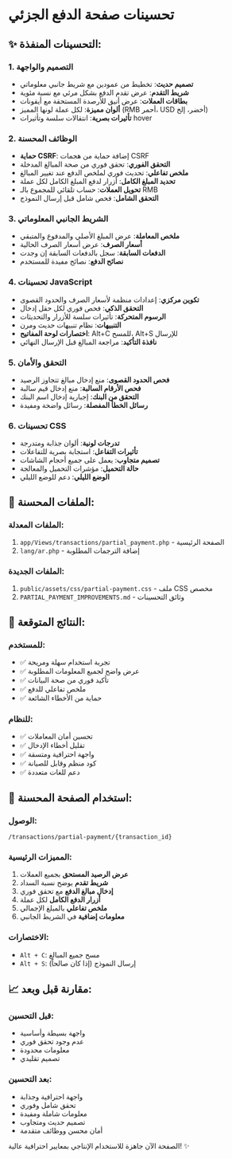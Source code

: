 # تحسينات صفحة الدفع الجزئي

## ✨ التحسينات المنفذة:

### 1. التصميم والواجهة
- **تصميم حديث**: تخطيط من عمودين مع شريط جانبي معلوماتي
- **شريط التقدم**: عرض تقدم الدفع بشكل مرئي مع نسبة مئوية
- **بطاقات العملات**: عرض أنيق للأرصدة المستحقة مع أيقونات
- **ألوان مميزة**: لكل عملة لونها المميز (RMB أحمر، USD أخضر، إلخ)
- **تأثيرات بصرية**: انتقالات سلسة وتأثيرات hover

### 2. الوظائف المحسنة
- **حماية CSRF**: إضافة حماية من هجمات CSRF
- **التحقق الفوري**: تحقق فوري من صحة المبالغ المدخلة
- **ملخص تفاعلي**: تحديث فوري لملخص الدفع عند تغيير المبالغ
- **تحديد المبلغ الكامل**: أزرار لدفع المبلغ الكامل لكل عملة
- **تحويل العملات**: حساب تلقائي للمجموع بالـ RMB
- **التحقق الشامل**: فحص شامل قبل إرسال النموذج

### 3. الشريط الجانبي المعلوماتي
- **ملخص المعاملة**: عرض المبلغ الأصلي والمدفوع والمتبقي
- **أسعار الصرف**: عرض أسعار الصرف الحالية
- **الدفعات السابقة**: سجل بالدفعات السابقة إن وجدت
- **نصائح الدفع**: نصائح مفيدة للمستخدم

### 4. تحسينات JavaScript
- **تكوين مركزي**: إعدادات منظمة لأسعار الصرف والحدود القصوى
- **التحقق الذكي**: فحص فوري لكل حقل إدخال
- **الرسوم المتحركة**: تأثيرات سلسة للأزرار والتحديثات
- **التنبيهات**: نظام تنبيهات حديث ومرن
- **اختصارات لوحة المفاتيح**: Alt+C للمسح، Alt+S للإرسال
- **نافذة التأكيد**: مراجعة المبالغ قبل الإرسال النهائي

### 5. التحقق والأمان
- **فحص الحدود القصوى**: منع إدخال مبالغ تتجاوز الرصيد
- **فحص الأرقام السالبة**: منع إدخال قيم سالبة
- **التحقق من البنك**: إجبارية إدخال اسم البنك
- **رسائل الخطأ المفصلة**: رسائل واضحة ومفيدة

### 6. تحسينات CSS
- **تدرجات لونية**: ألوان جذابة ومتدرجة
- **تأثيرات التفاعل**: استجابة بصرية للتفاعلات
- **تصميم متجاوب**: يعمل على جميع أحجام الشاشات
- **حالة التحميل**: مؤشرات التحميل والمعالجة
- **الوضع الليلي**: دعم للوضع الليلي

## 📁 الملفات المحسنة:

### الملفات المعدلة:
1. `app/Views/transactions/partial_payment.php` - الصفحة الرئيسية
2. `lang/ar.php` - إضافة الترجمات المطلوبة

### الملفات الجديدة:
1. `public/assets/css/partial-payment.css` - ملف CSS مخصص
2. `PARTIAL_PAYMENT_IMPROVEMENTS.md` - وثائق التحسينات

## 🎯 النتائج المتوقعة:

### للمستخدم:
- ✅ تجربة استخدام سهلة ومريحة
- ✅ عرض واضح لجميع المعلومات المطلوبة  
- ✅ تأكيد فوري من صحة البيانات
- ✅ ملخص تفاعلي للدفع
- ✅ حماية من الأخطاء الشائعة

### للنظام:
- ✅ تحسين أمان المعاملات
- ✅ تقليل أخطاء الإدخال
- ✅ واجهة احترافية ومتسقة
- ✅ كود منظم وقابل للصيانة
- ✅ دعم للغات متعددة

## 🔧 استخدام الصفحة المحسنة:

### الوصول:
```
/transactions/partial-payment/{transaction_id}
```

### المميزات الرئيسية:
1. **عرض الرصيد المستحق** بجميع العملات
2. **شريط تقدم** يوضح نسبة السداد
3. **إدخال مبالغ الدفع** مع تحقق فوري
4. **أزرار الدفع الكامل** لكل عملة
5. **ملخص تفاعلي** بالمبلغ الإجمالي
6. **معلومات إضافية** في الشريط الجانبي

### الاختصارات:
- `Alt + C`: مسح جميع المبالغ
- `Alt + S`: إرسال النموذج (إذا كان صالحاً)

## 📈 مقارنة قبل وبعد:

### قبل التحسين:
- واجهة بسيطة وأساسية
- عدم وجود تحقق فوري
- معلومات محدودة
- تصميم تقليدي

### بعد التحسين:
- واجهة احترافية وجذابة  
- تحقق شامل وفوري
- معلومات شاملة ومفيدة
- تصميم حديث ومتجاوب
- أمان محسن ووظائف متقدمة

الصفحة الآن جاهزة للاستخدام الإنتاجي بمعايير احترافية عالية! ✨